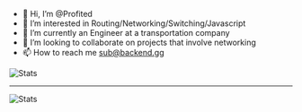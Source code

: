 - 👋 Hi, I’m @Profited
- 👀 I’m interested in Routing/Networking/Switching/Javascript
- 🌱 I’m currently an Engineer at a transportation company
- 💞️ I’m looking to collaborate on projects that involve networking
- 📫 How to reach me sub@backend.gg

![Stats](https://github-readme-stats.vercel.app/api?username=Profited&count_private=true&show_icons=true&theme=highcontrast)

---

![Stats](https://github-readme-stats.vercel.app/api?username=Profited&count_private=true&show_icons=true&theme=highcontrast)

<!---
Profited/Profited is a ✨ special ✨ repository because its `README.md` (this file) appears on your GitHub profile.
You can click the Preview link to take a look at your changes.
--->
